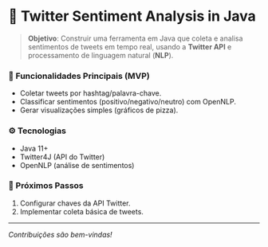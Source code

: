 # 📢 Twitter Sentiment Analysis in Java

> **Objetivo**: Construir uma ferramenta em Java que coleta e analisa sentimentos de tweets em tempo real, usando a **Twitter API** e processamento de linguagem natural (**NLP**).  

### 🎯 Funcionalidades Principais (MVP)  
- Coletar tweets por hashtag/palavra-chave.  
- Classificar sentimentos (positivo/negativo/neutro) com OpenNLP.  
- Gerar visualizações simples (gráficos de pizza).  

### ⚙️ Tecnologias  
- Java 11+  
- Twitter4J (API do Twitter)  
- OpenNLP (análise de sentimentos)  

### 📌 Próximos Passos  
1. Configurar chaves da API Twitter.  
2. Implementar coleta básica de tweets.  

---
*Contribuições são bem-vindas!*  
